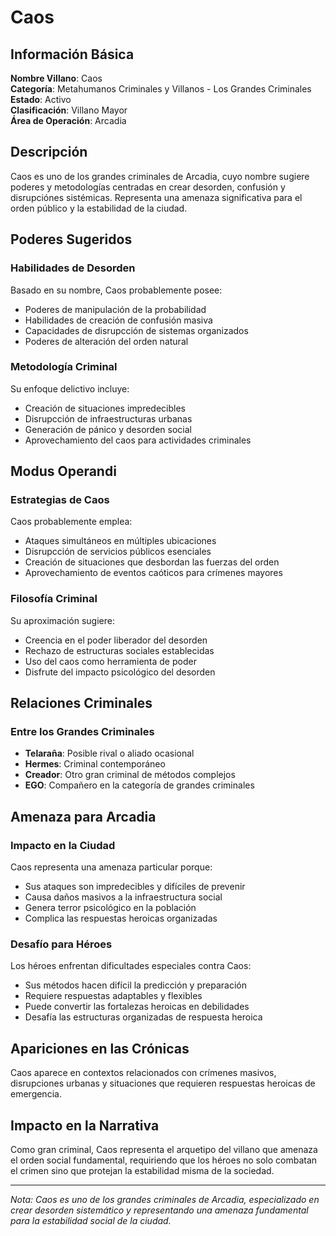 # Caos

## Información Básica

**Nombre Villano**: Caos  
**Categoría**: Metahumanos Criminales y Villanos - Los Grandes Criminales  
**Estado**: Activo  
**Clasificación**: Villano Mayor  
**Área de Operación**: Arcadia

## Descripción

Caos es uno de los grandes criminales de Arcadia, cuyo nombre sugiere poderes y metodologías centradas en crear desorden, confusión y disrupciónes sistémicas. Representa una amenaza significativa para el orden público y la estabilidad de la ciudad.

## Poderes Sugeridos

### Habilidades de Desorden
Basado en su nombre, Caos probablemente posee:
- Poderes de manipulación de la probabilidad
- Habilidades de creación de confusión masiva
- Capacidades de disrupcción de sistemas organizados
- Poderes de alteración del orden natural

### Metodología Criminal
Su enfoque delictivo incluye:
- Creación de situaciones impredecibles
- Disrupcción de infraestructuras urbanas
- Generación de pánico y desorden social
- Aprovechamiento del caos para actividades criminales

## Modus Operandi

### Estrategias de Caos
Caos probablemente emplea:
- Ataques simultáneos en múltiples ubicaciones
- Disrupcción de servicios públicos esenciales
- Creación de situaciones que desbordan las fuerzas del orden
- Aprovechamiento de eventos caóticos para crímenes mayores

### Filosofía Criminal
Su aproximación sugiere:
- Creencia en el poder liberador del desorden
- Rechazo de estructuras sociales establecidas
- Uso del caos como herramienta de poder
- Disfrute del impacto psicológico del desorden

## Relaciones Criminales

### Entre los Grandes Criminales
- **Telaraña**: Posible rival o aliado ocasional
- **Hermes**: Criminal contemporáneo
- **Creador**: Otro gran criminal de métodos complejos
- **EGO**: Compañero en la categoría de grandes criminales

## Amenaza para Arcadia

### Impacto en la Ciudad
Caos representa una amenaza particular porque:
- Sus ataques son impredecibles y difíciles de prevenir
- Causa daños masivos a la infraestructura social
- Genera terror psicológico en la población
- Complica las respuestas heroicas organizadas

### Desafío para Héroes
Los héroes enfrentan dificultades especiales contra Caos:
- Sus métodos hacen difícil la predicción y preparación
- Requiere respuestas adaptables y flexibles
- Puede convertir las fortalezas heroicas en debilidades
- Desafía las estructuras organizadas de respuesta heroica

## Apariciones en las Crónicas

Caos aparece en contextos relacionados con crímenes masivos, disrupciones urbanas y situaciones que requieren respuestas heroicas de emergencia.

## Impacto en la Narrativa

Como gran criminal, Caos representa el arquetipo del villano que amenaza el orden social fundamental, requiriendo que los héroes no solo combatan el crimen sino que protejan la estabilidad misma de la sociedad.

---

*Nota: Caos es uno de los grandes criminales de Arcadia, especializado en crear desorden sistemático y representando una amenaza fundamental para la estabilidad social de la ciudad.*